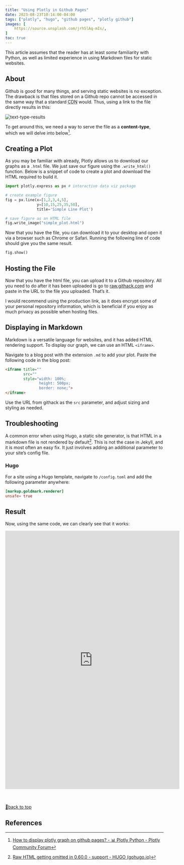 ```yaml
---
title: "Using Plotly in Github Pages"
date: 2023-08-23T10:14:00-04:00
tags: ["plotly", "hugo", "github pages", "plotly github"]
images: [
    https://source.unsplash.com/jrh5lAq-mIs/,
]
toc: true
---
```


This article assumes that the reader has at least *some* familiarity with Python, as well as limited experience in using Markdown files for static websites.

## About

Github is good for many things, and serving static websites is no exception. The drawback is that files stored on a Github repo cannot be accessed in the same way that a standard <abbr title="Content Delivery Network">CDN</abbr> would. Thus, using a link to the file directly results in this:

![text-type-results](https://rawcdn.githack.com/s-lasch/personal-site/4f62260ebb048c5365a9e30ac2f3f40e609eea2b/images/text-type-results.png)

To get around this, we need a way to serve the file as a **content-type**, which we will delve into below[^1].

## Creating a Plot

As you may be familiar with already, Plotly allows us to download our graphs as a `.html` file.  We just save our figure using the `.write_html()` function. Below is a snippet of code to create a plot and download the HTML required to build it.

```python
import plotly.express as px # interactive data viz package

# create example figure
fig = px.line(x=[1,2,3,4,5], 
              y=[10,15,25,35,50], 
              title='Simple Line Plot')

# save figure as an HTML file
fig.write_image("simple_plot.html")
```

Now that you have the file, you can download it to your desktop and open it via a browser such as Chrome or Safari. Running the following line of code should give you the same result.

```python
fig.show()
```

## Hosting the File

Now that you have the html file, you can upload it to a Github repository. All you need to do after it has been uploaded is go to [raw.githack.com](https://githack.com) and paste in the URL to the file you uploaded. That’s it.

I would recommend using the production link, as it does encrypt some of your personal repository information, which is beneficial if you enjoy as much privacy as possible when hosting files.

## Displaying in Markdown

Markdown is a versatile language for websites, and it has added HTML rendering support. To display our graph, we can use an HTML `<iframe>`. 

Navigate to a blog post with the extension `.md` to add your plot. Paste the following code in the blog post:

```html
<iframe title="" 
        src=""
        style="width: 100%; 
               height: 500px; 
               border: none;">
</iframe>
```

Use the URL from githack as the `src` parameter, and adjust sizing and styling as needed. 

## Troubleshooting

A common error when using Hugo, a static site generator, is that HTML in a markdown file is not rendered by default[^2]. This is not the case in Jekyll, and it is most often an easy fix. It just involves adding an additional parameter to your site’s config file. 

### Hugo

For a site using a Hugo template, navigate to `/config.toml` and add the following parameter anywhere:

```toml
[markup.goldmark.renderer]
unsafe= true
```

## Result

Now, using the same code, we can clearly see that it works:

<iframe title="Crania Data Visualization"
		src="https://rawcdn.githack.com/s-lasch/s-lasch.github.io/5ac4853d6acfc41a3e45f33062fab314eee8eaf9/_includes/scatter_matrix.html"
		style="height: 820px; width:110%; border: none;"></iframe>

<br></br>
[🔼back to top](#about)

## References

[^1]: [How to display plotly graph on github pages? - 📊 Plotly Python - Plotly Community Forum](https://community.plotly.com/t/how-to-display-plotly-graph-on-github-pages/44398)
[^2]: [Raw HTML getting omitted in 0.60.0 - support - HUGO (gohugo.io)](https://discourse.gohugo.io/t/raw-html-getting-omitted-in-0-60-0/22032)
